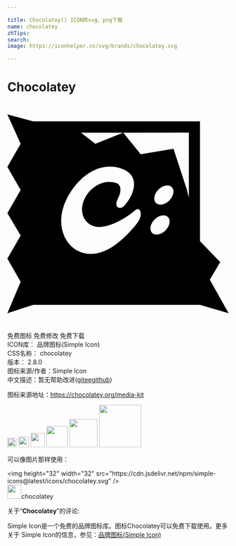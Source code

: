 ```yaml
---

title: Chocolatey() ICON转svg、png下载
name: chocolatey
zhTips: 
search: 
image: https://iconhelper.cn/svg/brands/chocolatey.svg

---
```


# Chocolatey  <small style="font-size: 60%;font-weight: 100"></small>

<div id="svg" class="svg-wrap">
<svg role="img" viewBox="0 0 24 24" xmlns="http://www.w3.org/2000/svg"><title>Chocolatey icon</title><path d="M0 1.249l1.439 3.18L0 6.926l1.439 2.5L0 11.923l1.439 2.424L0 16.845l1.439 2.5L0 22.75l2.8-.91c6.3.01 12.696.006 18.096 0l3.104.91-2.044-3.635 1.136-1.892-2.196-2.272-.004-.017V2.005c-6.551-.001-12.243 0-18.091 0zm19.688 1.968v7.03l-.23-.898-1.438-4.39-3.56.605-1.89-2.343zm-11.695.004h4.563L9.539 4.428zm2.86 3.68a3.903 3.903 0 0 1 1.64.254c1.968.757 1.286 2.8.15 4.012-.378.378-1.21.227-.605-.908.228-.454.454-1.363-.227-1.59-1.515-.53-3.255.682-3.634 2.271-.378 1.363.606 2.801 2.347 2.423 1.439-.303 2.802-1.288 3.332-1.742.53-.455.907.38.301 1.288-.68.908-1.74 1.968-2.65 2.574-3.558 2.423-6.662-.758-5.375-4.392.677-1.845 2.454-4.041 4.72-4.19zm6.527 2.031a.66.66 0 0 1 .454.182c.324.326.204.972-.268 1.445-.473.474-1.121.593-1.446.268-.325-.326-.205-.972.267-1.445.292-.292.666-.461.993-.45zm-.42 3.233a.66.66 0 0 1 .454.182c.325.325.206.973-.268 1.446-.473.473-1.12.592-1.445.268-.324-.326-.205-.972.268-1.445.291-.292.664-.462.99-.451Z"/></svg>
</div>
<detail full-name='chocolatey'></detail>

<div class="detail-page">
<p>
<span><span class="badge-success badge">免费图标</span> <span class="badge-success badge">免费修改</span>  <span class="badge-success badge">免费下载</span> </span>
<br/>
<span>
ICON库：
<span class="badge-secondary badge">品牌图标(Simple Icon)</span> 
</span>
<br/>
<span>
CSS名称：
<span class="badge-secondary badge">chocolatey</span> 
</span>

<br/>
<span>
版本：
<span class="badge-secondary badge">2.8.0</span> 
</span>
<br/>
<span>图标来源/作者：<span class="badge-light badge">Simple Icon</span></span> 
<br/>
<span class="zh-detail">中文描述：暂无<span class="help-link"><span>帮助改进</span>(<a href="https://gitee.com/liuwave/icon-helper/edit/master/json/brands/chocolatey.json" target="_blank" rel="noopener noreferrer">gitee</a><a href="https://github.com/liuwave/icon-helper/edit/master/json/brands/chocolatey.json" target="_blank" rel="noopener noreferrer">github</a></span>)</span><br/>
</p>
</div><div class="description description alert alert-light"><p>图标来源地址：<a href="https://chocolatey.org/media-kit" target="_blank" rel="noopener noreferrer">https://chocolatey.org/media-kit</a></p></div>
<div class="alert alert-dark">
<img height="21" width="21" src="https://cdn.jsdelivr.net/npm/simple-icons@latest/icons/chocolatey.svg" />
<img height="24" width="24" src="https://cdn.jsdelivr.net/npm/simple-icons@latest/icons/chocolatey.svg" />
<img height="32" width="32" src="https://cdn.jsdelivr.net/npm/simple-icons@latest/icons/chocolatey.svg" />
<img height="48" width="48" src="https://cdn.jsdelivr.net/npm/simple-icons@latest/icons/chocolatey.svg" />
<img height="64" width="64" src="https://cdn.jsdelivr.net/npm/simple-icons@latest/icons/chocolatey.svg" />
<img height="96" width="96" src="https://cdn.jsdelivr.net/npm/simple-icons@latest/icons/chocolatey.svg" />

</div>
<div>
  <p>可以像图片那样使用：    
  </p>
  <div class="alert alert-primary" style="font-size: 14px">
    &lt;img height="32" width="32" src="https://cdn.jsdelivr.net/npm/simple-icons@latest/icons/chocolatey.svg" /&gt;
    <copy-btn content='<img height="32" width="32" src="https://cdn.jsdelivr.net/npm/simple-icons@latest/icons/chocolatey.svg" />'></copy-btn>
  </div>
  <div class="alert alert-secondary">
    <img height="32" width="32" src="https://cdn.jsdelivr.net/npm/simple-icons@latest/icons/chocolatey.svg" />chocolatey
    <copy-btn content="chocolatey" btn-title="复制图标名称"></copy-btn>
  </div>
</div>
<div class="icon-detail__container">
<p>关于“<b>Chocolatey</b>”的评论:</p>
</div>
<Vssue title="关于“Chocolatey”的评论" />
<div><p>Simple Icon是一个免费的品牌图标库。图标Chocolatey可以免费下载使用。更多关于  Simple Icon的信息，参见：<a target="_blank" href="https://iconhelper.cn/brands.html">品牌图标(Simple Icon)</a>
</p></div>
